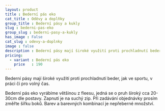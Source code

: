 ```yaml
---
layout: product
title : Bederní pás eko
cat_title : Oděvy a doplňky
group_title : Bederní pásy a kukly
slug : bederni-pas-eko
group_slug : bederni-pasy-a-kukly
has_image : False
cat_slug : odevy-a-doplnky
image : false
description : Bederní pásy mají široké využití proti prochladnutí beder, jak ve sportu, v práci či pro volný čas.
pricing:
  - variant : Bederní pás eko
    price   : 190
---
```


Bederní pásy mají široké využití proti prochladnutí beder, jak ve sportu, v práci či pro volný čas.

Bederní pás eko vyrábíme většinou z fleesu, jedná se o pruh široký cca 20-30cm dle postavy.
Zapnutí je na suchý zip. Při zadávání objednávky prosím změřte šířku boků. Barev a barevných kombinací je nepřeberné množství.

